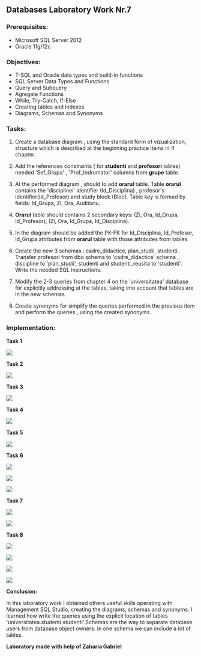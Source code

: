 ## Databases Laboratory Work Nr.7


### Prerequisites:
  - Microsoft SQL Server 2012
  - Oracle 11g/12c

### Objectives:
  - T-SQL and Oracle data types and build-in functions
  - SQL Server Data Types and Functions
  - Query and Subquery
  - Agregate Functions
  - While, Try-Catch, If-Else
  - Creating tables and indexes
  - Diagrams, Schemas and Synonyms
  
 ### Tasks: 
 
 1. Create a database diagram , using the standard form of vizualization, structure which is described at the beginning practice items in
 4 chapter. 
 
 2. Add the references constraints ( for **studenti** and **profesori** tables) needed 'Sef_Grupa' , 'Prof_Indrumator' columns from **grupe** table. 
 
 3. At the performed diagram , should to add **orarul** table. Table **orarul** contains the 'disciplinei' identifier (Id_Disciplina) , profesor's identifier(Id_Profesor) and study block (Bloc). Table key is formed by fields: Id_Grupa, Zi, Ora, Auditoriu. 
 
 4. **Orarul** table should contains 2 secondary keys: (Zi, Ora, Id_Grupa, Id_Profesor), (Zi, Ora, Id_Grupa, Id_Disciplina). 
 
 5. In the diagram should be added the PK-FK for Id_Disciplina, Id_Profesor, Id_Grupa attributes from **orarul** table with those attributes from tables. 
 
 6. Create the new 3 schemas : cadre_didactice, plan_studii, studenti. Transfer profesori from dbo schema to 'cadre_didactice' schema , discipline to 'plan_studii', studenti and studenti_reusita to 'studenti'. Write the needed SQL instructions. 
 
 7. Modify the 2-3 queries from chapter 4 on the 'universitatea' database for explicitly addressing at the tables, taking into account that tables are in the new schemas. 
 
 8. Create synonyms for simplify the queries performed in the previous item and perform the queries , using the created synonyms. 
 
 ### Implementation:
 
 **Task 1** 
 
 ![](https://github.com/denisdumitras/BD/blob/master/Lab7/screenshots/Task1.png) 
 
 **Task 2** 
 
 ![](https://github.com/denisdumitras/BD/blob/master/Lab7/screenshots/Task2.PNG) 
 
 **Task 3** 
 
  ![](https://github.com/denisdumitras/BD/blob/master/Lab7/screenshots/Task3.PNG) 
  
 **Task 4** 
  
   ![](https://github.com/denisdumitras/BD/blob/master/Lab7/screenshots/Task4.PNG)
   
**Task 5**  

 ![](https://github.com/denisdumitras/BD/blob/master/Lab7/screenshots/Task5.PNG) 
 
**Task 6** 

 ![](https://github.com/denisdumitras/BD/blob/master/Lab7/screenshots/Task6_1.PNG) 
 
 ![](https://github.com/denisdumitras/BD/blob/master/Lab7/screenshots/Task6_2.PNG) 
  
 ![](https://github.com/denisdumitras/BD/blob/master/Lab7/screenshots/Task6_3.PNG)  
 
 **Task 7** 
 
  ![](https://github.com/denisdumitras/BD/blob/master/Lab7/screenshots/Task7_1.PNG) 
  
  ![](https://github.com/denisdumitras/BD/blob/master/Lab7/screenshots/Task7_2.PNG)
  
 **Task 8**  

![](https://github.com/denisdumitras/BD/blob/master/Lab7/screenshots/Task8.PNG)

![](https://github.com/denisdumitras/BD/blob/master/Lab7/screenshots/Task8_1.PNG) 

![](https://github.com/denisdumitras/BD/blob/master/Lab7/screenshots/Task8_2.PNG) 

![](https://github.com/denisdumitras/BD/blob/master/Lab7/screenshots/Task8_3.PNG) 


**Conclusion:** 

In this laboratory work I obtained others useful skills operating with Management SQL Studio, creating the diagrams, schemas and synonyms. I learned how write the queries using the explicit location of tables 'universitatea.studenti.studenti'.Schemas are the  way to separate database users from database object owners. In one schema we can include a lot of tables.


**Laboratory made with help of Zaharia Gabriel**
